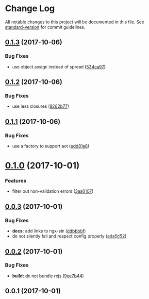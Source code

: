 # Change Log

All notable changes to this project will be documented in this file. See [standard-version](https://github.com/conventional-changelog/standard-version) for commit guidelines.

<a name="0.1.3"></a>
## [0.1.3](https://github.com/lazarljubenovic/ngx-common-forms/compare/v0.1.2...v0.1.3) (2017-10-06)


### Bug Fixes

* use object.assign instead of spread ([534ca97](https://github.com/lazarljubenovic/ngx-common-forms/commit/534ca97))



<a name="0.1.2"></a>
## [0.1.2](https://github.com/lazarljubenovic/ngx-common-forms/compare/v0.1.1...v0.1.2) (2017-10-06)


### Bug Fixes

* use less closures ([8262b77](https://github.com/lazarljubenovic/ngx-common-forms/commit/8262b77))



<a name="0.1.1"></a>
## [0.1.1](https://github.com/lazarljubenovic/ngx-common-forms/compare/v0.1.0...v0.1.1) (2017-10-06)


### Bug Fixes

* use a factory to support aot ([edd81e8](https://github.com/lazarljubenovic/ngx-common-forms/commit/edd81e8))



<a name="0.1.0"></a>
# [0.1.0](https://github.com/lazarljubenovic/ngx-common-forms/compare/v0.0.3...v0.1.0) (2017-10-01)


### Features

* filter out non-validation errors ([3aa0107](https://github.com/lazarljubenovic/ngx-common-forms/commit/3aa0107))



<a name="0.0.3"></a>
## [0.0.3](https://github.com/lazarljubenovic/ngx-common-forms/compare/v0.0.2...v0.0.3) (2017-10-01)


### Bug Fixes

* **docs:** add links to ngx-sin ([ddbbbbf](https://github.com/lazarljubenovic/ngx-common-forms/commit/ddbbbbf))
* do not silently fail and respect config properly ([ada5d52](https://github.com/lazarljubenovic/ngx-common-forms/commit/ada5d52))



<a name="0.0.2"></a>
## [0.0.2](https://github.com/lazarljubenovic/ngx-common-forms/compare/v0.0.1...v0.0.2) (2017-10-01)


### Bug Fixes

* **build:** do not bundle rxjs ([9ee7b44](https://github.com/lazarljubenovic/ngx-common-forms/commit/9ee7b44))



<a name="0.0.1"></a>
## 0.0.1 (2017-10-01)
